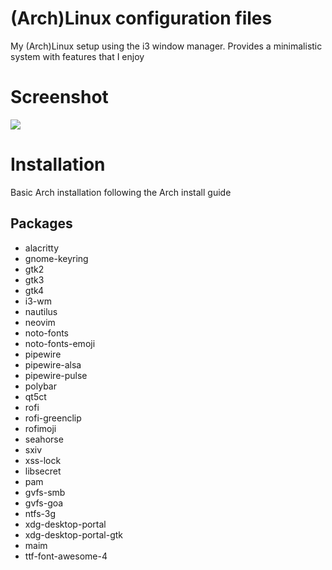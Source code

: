 # (Arch)Linux configuration files
My (Arch)Linux setup using the i3 window manager. Provides a minimalistic system with features that I enjoy

# Screenshot
<img src=".static/i3-screenshot.png" />

# Installation
Basic Arch installation following the Arch install guide
## Packages
- alacritty
- gnome-keyring
- gtk2
- gtk3
- gtk4
- i3-wm
- nautilus
- neovim
- noto-fonts
- noto-fonts-emoji
- pipewire
- pipewire-alsa
- pipewire-pulse
- polybar
- qt5ct
- rofi
- rofi-greenclip
- rofimoji
- seahorse
- sxiv
- xss-lock
- libsecret
- pam
- gvfs-smb
- gvfs-goa
- ntfs-3g
- xdg-desktop-portal
- xdg-desktop-portal-gtk
- maim
- ttf-font-awesome-4
